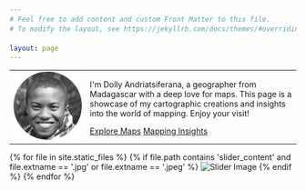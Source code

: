 ```yaml
---
# Feel free to add content and custom Front Matter to this file.
# To modify the layout, see https://jekyllrb.com/docs/themes/#overriding-theme-defaults

layout: page
---
```

<style>  
  .no-border-table, .no-border-table td, .no-border-table tr {
    border: none;
  }
</style>

<div class="overlay-content">
  <table class="no-border-table">
    <tr>
      <td style="width: 120px;">
        <img src="https://raw.githubusercontent.com/privatemajory/signature/master/img/profile.png" alt="Photo" style="width: 120px; height: 120px;">
      </td>
      <td>
        <p>
          I'm Dolly Andriatsiferana, a geographer from Madagascar with a deep love for maps. This page is a showcase of my cartographic creations and insights into the world of mapping. Enjoy your visit!
        </p>
          <div id="buttons_1" style="margin: auto; width: auto; text-align: left; display: block; margin-bottom: 10px">
            <a href="/gallery" class="pageButton"><span class="buttonText">Explore Maps</span></a>
            <a href="/blog" class="pageButton"><span class="buttonText">Mapping Insights</span></a>
          </div>
      </td>
    </tr>
  </table>
</div>

<div id="slider" style="margin: auto; margin-bottom: 20px">
  {% for file in site.static_files %}
    {% if file.path contains 'slider_content' and file.extname == '.jpg' or file.extname == '.jpeg' %}
      <img src="{{ file.path }}" alt="Slider Image">
    {% endif %}
  {% endfor %}
</div>